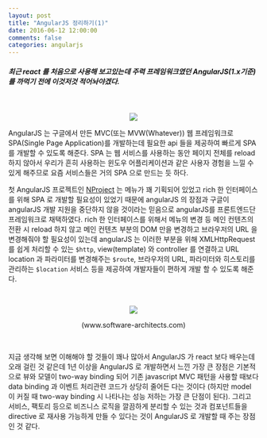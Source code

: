 ```yaml
---
layout: post
title: "AngularJS 정리하기(1)"
date: 2016-06-12 12:00:00
comments: false
categories: angularjs
---
```


<h5>최근 react 를 처음으로 사용해 보고있는데 
주력 프레임워크였던 AngularJS(1.x기준)를 까먹기 전에 이것저것 적어놔야겠다. </h5>
<p>&nbsp;</p>
<p style="text-align: center;"><img src="https://www.googledrive.com/host/0B7CHXCgDreoLSzlucElKTzVtdnc" /></p>
<!--![](https://www.googledrive.com/host/0B7CHXCgDreoLSzlucElKTzVtdnc)-->

AngularJS 는 구글에서 만든 MVC(또는 MVW(Whatever)) 웹 프레임워크로 
SPA(Single Page Application)를 개발하는데 필요한 api 들을 제공하여 빠르게 SPA 를 개발할 수 있도록 해준다. 
SPA 는 웹 서비스를 사용하는 동안 페이지 전체를 reload 하지 않아서 우리가 흔히 사용하는 
윈도우 어플리케이션과 같은 사용자 경험을 느낄 수 있게 해주므로 요즘 서비스들은 거의 SPA 으로 만드는 듯 하다. 

첫 AngularJS 프로젝트인 [NProject](http://www.nproject.com) 는 메뉴가 꽤 기획되어 있었고 
rich 한 인터페이스를 위해 SPA 로 개발할 필요성이 있었기 때문에 angularJS 의 장점과 구글이 angularJS 개발 지원을 
중단하지 않을 것이라는 믿음으로 angularJS를 프론트엔드단 프레임워크로 채택하였다.
rich 한 인터페이스를 위해서 메뉴의 변경 등 메인 컨텐츠의 전환 시 reload 하지 않고 
메인 컨텐츠 부분의 DOM 만을 변경하고 브라우저의 URL 을 변경해줘야 할 필요성이 있는데 
angularJS 는 이러한 부분을 위해 XMLHttpRequest 를 쉽게 처리할 수 있는 `$http`, view(template) 와 
controller 를 연결하고 URL location 과 파라미터를 변경해주는 `$route`, 
브라우저의 URL, 파라미터와 히스토리를 관리하는 `$location` 서비스 등을 제공하여 개발자들이 편하게 개발 할 수 있도록 해준다.
<p>&nbsp;</p>
<p style="text-align: center;"><img src="https://www.googledrive.com/host/0B7CHXCgDreoLdFB0UG10eDVSMmc" /></p>
<p style="text-align: center;">(www.software-architects.com)</p>
<p>&nbsp;</p>
지금 생각해 보면 이해해야 할 것들이 꽤나 많아서 AngularJS 가 
react 보다 배우는데 오래 걸린 것 같은데 1년 이상을 AngularJS 로 
개발하면서 느낀 가장 큰 장점은 기본적으로 뷰와 모델이 two-way binding 되어 기존 javascript MVC 패턴을 
사용할 때보다 data binding 과 이벤트 처리관련 코드가 상당히 줄어든 다는 것이다
(하지만 model 이 커질 때 two-way binding 시 나타나는 성능 저하는 가장 큰 단점이 된다). 
그리고 서비스, 팩토리 등으로 비즈니스 로직을 깔끔하게 분리할 수 있는 것과 컴포넌트들을 
directive 로 재사용 가능하게 만들 수 있다는 것이 AngularJS 로 개발할 때 주는 장점인 것 같다.
